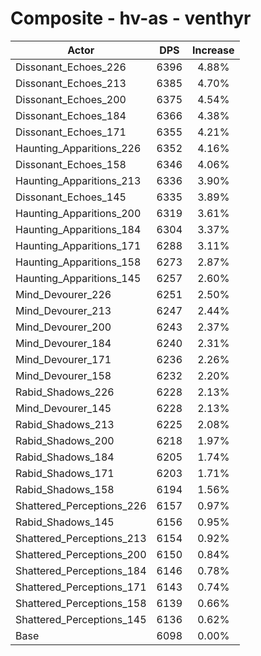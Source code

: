 # Composite - hv-as - venthyr
| Actor | DPS | Increase |
|---|:---:|:---:|
|Dissonant_Echoes_226|6396|4.88%|
|Dissonant_Echoes_213|6385|4.70%|
|Dissonant_Echoes_200|6375|4.54%|
|Dissonant_Echoes_184|6366|4.38%|
|Dissonant_Echoes_171|6355|4.21%|
|Haunting_Apparitions_226|6352|4.16%|
|Dissonant_Echoes_158|6346|4.06%|
|Haunting_Apparitions_213|6336|3.90%|
|Dissonant_Echoes_145|6335|3.89%|
|Haunting_Apparitions_200|6319|3.61%|
|Haunting_Apparitions_184|6304|3.37%|
|Haunting_Apparitions_171|6288|3.11%|
|Haunting_Apparitions_158|6273|2.87%|
|Haunting_Apparitions_145|6257|2.60%|
|Mind_Devourer_226|6251|2.50%|
|Mind_Devourer_213|6247|2.44%|
|Mind_Devourer_200|6243|2.37%|
|Mind_Devourer_184|6240|2.31%|
|Mind_Devourer_171|6236|2.26%|
|Mind_Devourer_158|6232|2.20%|
|Rabid_Shadows_226|6228|2.13%|
|Mind_Devourer_145|6228|2.13%|
|Rabid_Shadows_213|6225|2.08%|
|Rabid_Shadows_200|6218|1.97%|
|Rabid_Shadows_184|6205|1.74%|
|Rabid_Shadows_171|6203|1.71%|
|Rabid_Shadows_158|6194|1.56%|
|Shattered_Perceptions_226|6157|0.97%|
|Rabid_Shadows_145|6156|0.95%|
|Shattered_Perceptions_213|6154|0.92%|
|Shattered_Perceptions_200|6150|0.84%|
|Shattered_Perceptions_184|6146|0.78%|
|Shattered_Perceptions_171|6143|0.74%|
|Shattered_Perceptions_158|6139|0.66%|
|Shattered_Perceptions_145|6136|0.62%|
|Base|6098|0.00%|
